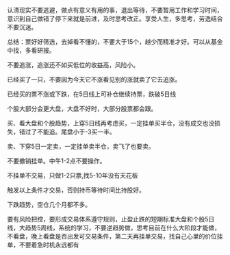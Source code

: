 

认清现实不要逃避，做点有意义有用的事，退出等待，不要暂用工作和学习时间，意识到自己做错了停下来就是前进，及时思考改正。享受人生，多思考，劳逸结合不要沉迷。

总结：票好好筛选，去掉看不懂的，不要大于15个，越少而精准才好。可以从基金中找，多看研报。

不要追涨，追涨还不如买低位的收益高，风险小。

已经买了一只，不要因为今天它不涨看见别的涨就卖了它去追涨。

已经买的票不涨或下跌，在5日线上可补仓继续持票，跌破5日线

个股大部分会更大盘，大盘不好时，大部分股票都会跟。

买、看大盘和个股趋势，上穿5日线再考虑买，一定挂单买半仓，没有成交也没损失，错过了不能追。尾盘小于-3买一半。

卖、下穿5日一定卖，一定挂单卖半仓，卖飞了也要卖。

不要撤销挂单。中午1-2点不要操作。

不挂单不交易，只做1-2只票,找5-10年没有天花板

触发以上条件才交易，否则持币等待时间比持股好。

下跌趋势，空仓几个月都不多。

要有风险把控，要形成交易体系遵守规则，止盈止跌的短期标准大盘和个股5日线，大趋势5周线，系统的学习，不要逆趋势做，思考目前在什么大阶段才能做，不看盘，晚上看盘是否出发可交易条件，第二天再挂单交易，找自己心里的价位挂单，不要着急时机永远都有